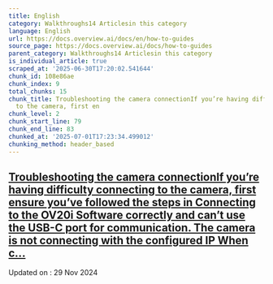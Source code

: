 ```yaml
---
title: English
category: Walkthroughs14 Articlesin this category
language: English
url: https://docs.overview.ai/docs/en/how-to-guides
source_page: https://docs.overview.ai/docs/how-to-guides
parent_category: Walkthroughs14 Articlesin this category
is_individual_article: true
scraped_at: '2025-06-30T17:20:02.541644'
chunk_id: 108e86ae
chunk_index: 9
total_chunks: 15
chunk_title: Troubleshooting the camera connectionIf you’re having difficulty connecting
  to the camera, first en
chunk_level: 2
chunk_start_line: 79
chunk_end_line: 83
chunked_at: '2025-07-01T17:23:34.499012'
chunking_method: header_based
---
```


## [Troubleshooting the camera connectionIf you’re having difficulty connecting to the camera, first ensure you’ve followed the steps in Connecting to the OV20i Software correctly and can’t use the USB-C port for communication. The camera is not connecting with the configured IP When c...](/docs/communication-troubleshooting)

Updated on : 29 Nov 2024
